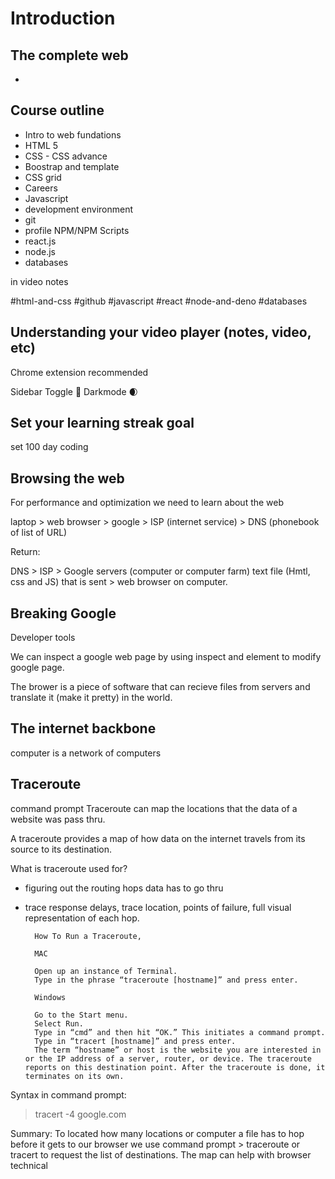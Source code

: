 # Introduction

## The complete web

*

## Course outline

* Intro to web fundations
* HTML 5
* CSS - CSS advance
* Boostrap and template
* CSS grid
* Careers 
* Javascript
* development environment
* git 
* profile NPM/NPM Scripts
* react.js
* node.js
* databases

in video notes 

#html-and-css
#github
#javascript
#react
#node-and-deno
#databases

## Understanding your video player (notes, video, etc)

Chrome extension recommended 

Sidebar Toggle 🚄
Darkmode 🌒


## Set your learning streak goal

set 100 day coding

## Browsing the web

For performance and optimization we need to learn about the web

laptop > web browser > google > ISP (internet service) > DNS (phonebook of list of URL)

Return: 

DNS > ISP > Google servers (computer or computer farm) text file (Hmtl, css and JS) that is sent  > web browser on computer. 

## Breaking Google 

Developer tools

We can inspect a google web page by using inspect and element to modify google page. 

The brower is a piece of software that can recieve files from servers and translate it (make it pretty) in the world. 

## The internet backbone

computer is a network of computers

## Traceroute 
command prompt
Traceroute can map the locations that the data of a website was pass thru. 


A traceroute provides a map of how data on the internet travels from its source to its destination.

What is traceroute used for? 

* figuring out the routing hops data has to go thru

* trace response delays, trace location, points of failure, full visual representation of each hop.

        How To Run a Traceroute,

        MAC

        Open up an instance of Terminal.
        Type in the phrase “traceroute [hostname]” and press enter.

        Windows

        Go to the Start menu.
        Select Run.
        Type in “cmd” and then hit “OK.” This initiates a command prompt.
        Type in “tracert [hostname]” and press enter.
        The term “hostname” or host is the website you are interested in or the IP address of a server, router, or device. The traceroute reports on this destination point. After the traceroute is done, it terminates on its own.

Syntax in command prompt: 
> tracert -4 google.com


Summary: To located how many locations or computer a file has to hop before it gets to our browser we use command prompt > traceroute or tracert to request the list of destinations. The map can help with browser technical 

